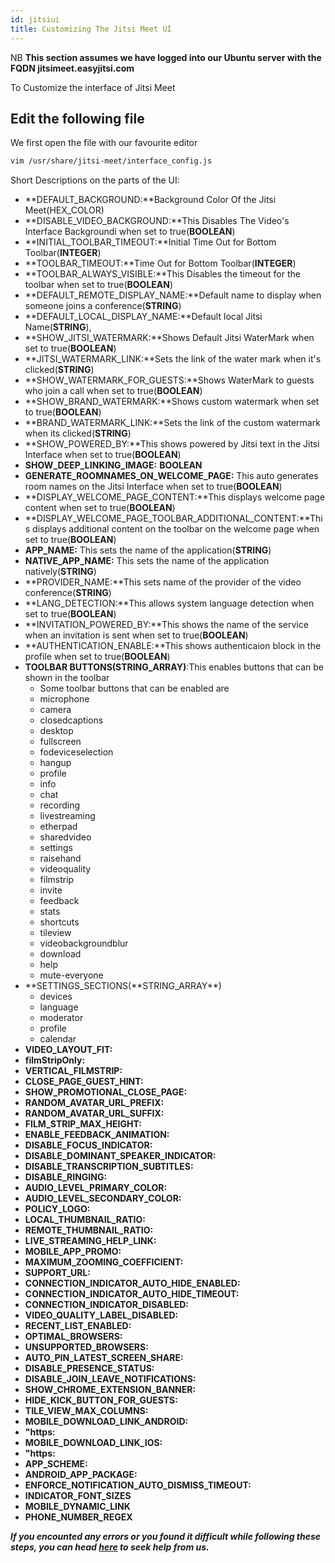 ```yaml
---
id: jitsiui
title: Customizing The Jitsi Meet UI
---
```


NB **This section assumes we have logged into our Ubuntu server with the FQDN jitsimeet.easyjitsi.com**

To Customize the interface of Jitsi Meet

## Edit the following file

We first open the file with our favourite editor

```bash
vim /usr/share/jitsi-meet/interface_config.js
```

Short Descriptions on the parts of the UI:

- **DEFAULT_BACKGROUND:**Background Color Of the Jitsi Meet(HEX_COLOR)
- **DISABLE_VIDEO_BACKGROUND:**This Disables The Video's Interface Backgroundi when set to true(**BOOLEAN**)
- **INITIAL_TOOLBAR_TIMEOUT:**Initial Time Out for Bottom Toolbar(**INTEGER**)
- **TOOLBAR_TIMEOUT:**Time Out for Bottom Toolbar(**INTEGER**)
- **TOOLBAR_ALWAYS_VISIBLE:**This Disables the timeout for the toolbar when set to true(**BOOLEAN**)
- **DEFAULT_REMOTE_DISPLAY_NAME:**Default name to display when someone joins a conference(**STRING**)
- **DEFAULT_LOCAL_DISPLAY_NAME:**Default local Jitsi Name(**STRING**),
- **SHOW_JITSI_WATERMARK:**Shows Default Jitsi WaterMark when set to true(**BOOLEAN**)
- **JITSI_WATERMARK_LINK:**Sets the link of the water mark when it's clicked(**STRING**)
- **SHOW_WATERMARK_FOR_GUESTS:**Shows WaterMark to guests who join a call when set to true(**BOOLEAN**)
- **SHOW_BRAND_WATERMARK:**Shows custom watermark when set to true(**BOOLEAN**)
- **BRAND_WATERMARK_LINK:**Sets the link of the custom watermark when its clicked(**STRING**)
- **SHOW_POWERED_BY:**This shows powered by Jitsi text in the Jitsi Interface when set to true(**BOOLEAN**)
- **SHOW_DEEP_LINKING_IMAGE:** **BOOLEAN**
- **GENERATE_ROOMNAMES_ON_WELCOME_PAGE:** This auto generates room names on the Jitsi Interface when set to true(**BOOLEAN**)
- **DISPLAY_WELCOME_PAGE_CONTENT:**This displays welcome page content when set to true(**BOOLEAN**)
- **DISPLAY_WELCOME_PAGE_TOOLBAR_ADDITIONAL_CONTENT:**This displays additional content on the toolbar on the welcome page when set to true(**BOOLEAN**)
- **APP_NAME:** This sets the name of the application(**STRING**)
- **NATIVE_APP_NAME:** This sets the name of the application natively(**STRING**)
- **PROVIDER_NAME:**This sets name of the provider of the video conference(**STRING**)
- **LANG_DETECTION:**This allows system language detection when set to true(**BOOLEAN**)
- **INVITATION_POWERED_BY:**This shows the name of the service when an invitation is sent when set to true(**BOOLEAN**)
- **AUTHENTICATION_ENABLE:**This shows authenticaion block in the profile when set to true(**BOOLEAN**)
- **TOOLBAR BUTTONS(**STRING**\_ARRAY)**:This enables buttons that can be shown in the toolbar
  - Some toolbar buttons that can be enabled are
  - microphone
  - camera
  - closedcaptions
  - desktop
  - fullscreen
  - fodeviceselection
  - hangup
  - profile
  - info
  - chat
  - recording
  - livestreaming
  - etherpad
  - sharedvideo
  - settings
  - raisehand
  - videoquality
  - filmstrip
  - invite
  - feedback
  - stats
  - shortcuts
  - tileview
  - videobackgroundblur
  - download
  - help
  - mute-everyone
- **SETTINGS_SECTIONS(**STRING_ARRAY\*\*)
  - devices
  - language
  - moderator
  - profile
  - calendar
- **VIDEO_LAYOUT_FIT:**
- **filmStripOnly:**
- **VERTICAL_FILMSTRIP:**
- **CLOSE_PAGE_GUEST_HINT:**
- **SHOW_PROMOTIONAL_CLOSE_PAGE:**
- **RANDOM_AVATAR_URL_PREFIX:**
- **RANDOM_AVATAR_URL_SUFFIX:**
- **FILM_STRIP_MAX_HEIGHT:**
- **ENABLE_FEEDBACK_ANIMATION:**
- **DISABLE_FOCUS_INDICATOR:**
- **DISABLE_DOMINANT_SPEAKER_INDICATOR:**
- **DISABLE_TRANSCRIPTION_SUBTITLES:**
- **DISABLE_RINGING:**
- **AUDIO_LEVEL_PRIMARY_COLOR:**
- **AUDIO_LEVEL_SECONDARY_COLOR:**
- **POLICY_LOGO:**
- **LOCAL_THUMBNAIL_RATIO:**
- **REMOTE_THUMBNAIL_RATIO:**
- **LIVE_STREAMING_HELP_LINK:**
- **MOBILE_APP_PROMO:**
- **MAXIMUM_ZOOMING_COEFFICIENT:**
- **SUPPORT_URL:**
- **CONNECTION_INDICATOR_AUTO_HIDE_ENABLED:**
- **CONNECTION_INDICATOR_AUTO_HIDE_TIMEOUT:**
- **CONNECTION_INDICATOR_DISABLED:**
- **VIDEO_QUALITY_LABEL_DISABLED:**
- **RECENT_LIST_ENABLED:**
- **OPTIMAL_BROWSERS:**
- **UNSUPPORTED_BROWSERS:**
- **AUTO_PIN_LATEST_SCREEN_SHARE:**
- **DISABLE_PRESENCE_STATUS:**
- **DISABLE_JOIN_LEAVE_NOTIFICATIONS:**
- **SHOW_CHROME_EXTENSION_BANNER:**
- **HIDE_KICK_BUTTON_FOR_GUESTS:**
- **TILE_VIEW_MAX_COLUMNS:**
- **MOBILE_DOWNLOAD_LINK_ANDROID:**
- **"https:**
- **MOBILE_DOWNLOAD_LINK_IOS:**
- **"https:**
- **APP_SCHEME:**
- **ANDROID_APP_PACKAGE:**
- **ENFORCE_NOTIFICATION_AUTO_DISMISS_TIMEOUT:**
- **INDICATOR_FONT_SIZES**
- **MOBILE_DYNAMIC_LINK**
- **PHONE_NUMBER_REGEX**

**_If you encounted any errors or you found it difficult while following these steps, you can head [here](https://docs.easyjitsi.com/docs/help) to seek help from us._**

